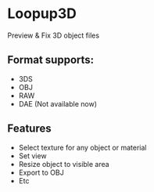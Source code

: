 # Loopup3D
Preview &amp; Fix 3D object files

## Format supports:
- 3DS
- OBJ
- RAW
- DAE (Not available now)

## Features
- Select texture for any object or material
- Set view
- Resize object to visible area
- Export to OBJ
- Etc

